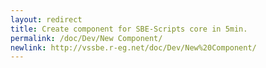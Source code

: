 ```yaml
---
layout: redirect
title: Create component for SBE-Scripts core in 5min.
permalink: /doc/Dev/New Component/
newlink: http://vssbe.r-eg.net/doc/Dev/New%20Component/
---
```


